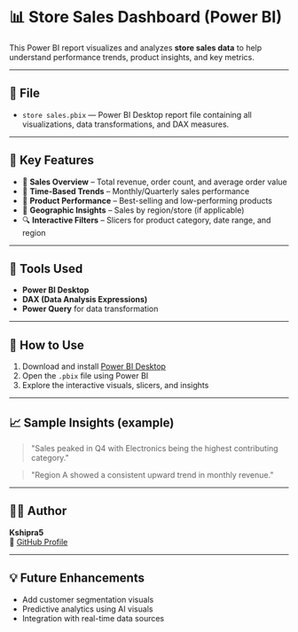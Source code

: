 # 📊 Store Sales Dashboard (Power BI)

This Power BI report visualizes and analyzes **store sales data** to help understand performance trends, product insights, and key metrics.

---

## 📁 File

- `store sales.pbix` — Power BI Desktop report file containing all visualizations, data transformations, and DAX measures.

---

## 📌 Key Features

- 🛒 **Sales Overview** – Total revenue, order count, and average order value
- 📆 **Time-Based Trends** – Monthly/Quarterly sales performance
- 🧾 **Product Performance** – Best-selling and low-performing products
- 📍 **Geographic Insights** – Sales by region/store (if applicable)
- 🔍 **Interactive Filters** – Slicers for product category, date range, and region

---

## 🔧 Tools Used

- **Power BI Desktop**
- **DAX (Data Analysis Expressions)**
- **Power Query** for data transformation

---

## 🚀 How to Use

1. Download and install [Power BI Desktop](https://powerbi.microsoft.com/en-us/desktop/)
2. Open the `.pbix` file using Power BI
3. Explore the interactive visuals, slicers, and insights

---

## 📈 Sample Insights (example)

> "Sales peaked in Q4 with Electronics being the highest contributing category."

> "Region A showed a consistent upward trend in monthly revenue."

---

## 👩‍💻 Author

**Kshipra5**  
🔗 [GitHub Profile](https://github.com/Kshipra5)

---

## 💡 Future Enhancements

- Add customer segmentation visuals
- Predictive analytics using AI visuals
- Integration with real-time data sources

